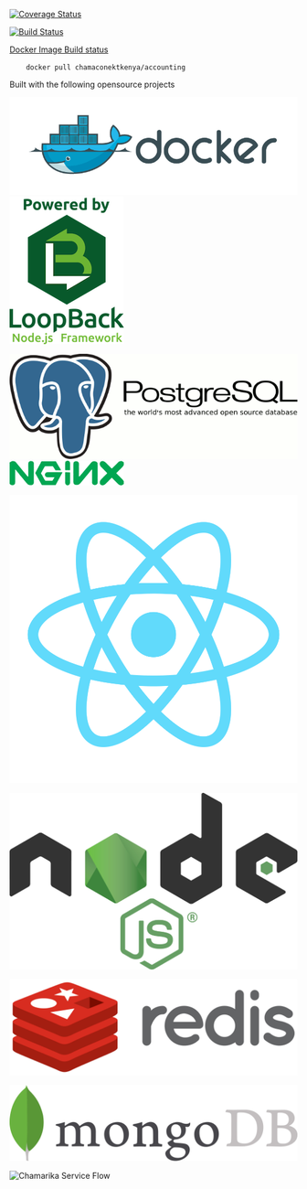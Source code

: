 [![Coverage Status](https://coveralls.io/repos/github/chamaconekt/accounting/badge.svg?branch=master)](https://coveralls.io/github/chamaconekt/accounting?branch=master)

[![Build Status](https://travis-ci.org/chamaconekt/accounting.svg?branch=master)](https://travis-ci.org/chamaconekt/accounting)


[Docker Image Build status](https://hub.docker.com/r/chamaconektkenya/accounting/)

		
		docker pull chamaconektkenya/accounting
		

Built with the following opensource projects

![Docker](/src/logo/docker_logo.png) ![Loopback](/src/logo/loopback_logo.png) 

![Postgres](/src/logo/postgres_logo.gif) ![NGiNX](/src/logo/nginx_logo.png)

![React JS](/src/logo/react_logo.png) 

![Node JS](/src/logo/nodejs_logo.png) 

 



![Redis](/src/logo/Redis_logo.png) 

![MongoDB](/src/logo/mongodb_logo.jpg) 

 


![Chamarika Service Flow](/client/chamarika.png)